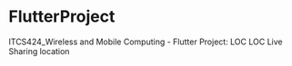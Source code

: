 # FlutterProject
 ITCS424_Wireless and Mobile Computing - Flutter Project: LOC LOC Live Sharing location
